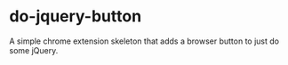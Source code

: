 # do-jquery-button
A simple chrome extension skeleton that adds a browser button to just do some jQuery.
